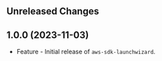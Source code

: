 Unreleased Changes
------------------

1.0.0 (2023-11-03)
------------------

* Feature - Initial release of `aws-sdk-launchwizard`.

